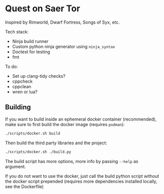 # Quest on Saer Tor

Inspired by Rimworld, Dwarf Fortress, Songs of Syx, etc.

Tech stack:

* Ninja build runner
* Custom python ninja generator using `ninja_syntax`
* Doctest for testing
* fmt

To do:

* Set up clang-tidy checks?
* cppcheck
* cppclean
* wren or lua?

## Building

If you want to build inside an ephemeral docker container (recommended), make sure to first build the docker image
(requires `podman`):

```sh
./scripts/docker.sh build
```

Then build the third party libraries and the project:

```sh
./scripts/docker.sh ./build.py
```

The build script has more options, more info by passing `--help` as argument.

If you do not want to use the docker, just call the build python script without the docker script prepended (requires
more dependencies installed locally, see the Dockerfile)
